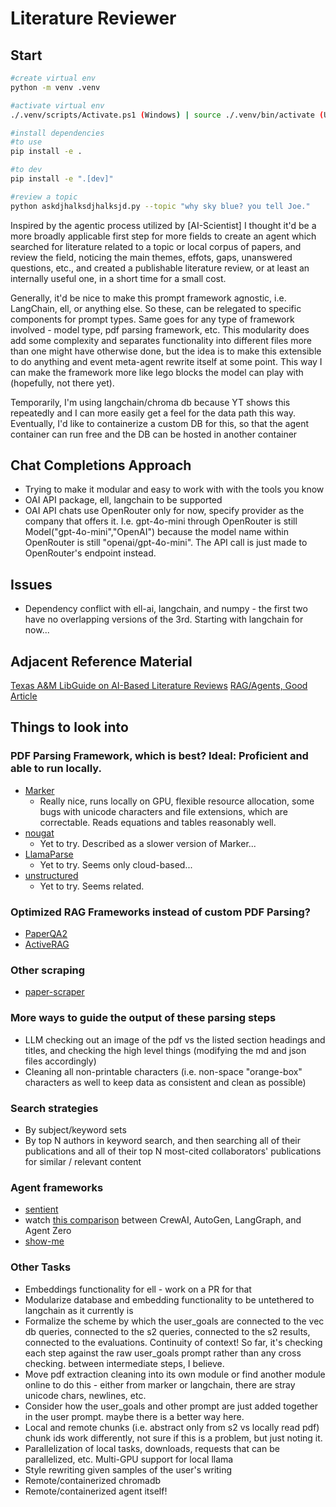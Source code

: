 # Literature Reviewer

## Start
```bash
#create virtual env
python -m venv .venv

#activate virtual env
./.venv/scripts/Activate.ps1 (Windows) | source ./.venv/bin/activate (Ubuntu or similar)

#install dependencies
#to use
pip install -e .

#to dev
pip install -e ".[dev]"

#review a topic
python askdjhalksdjhalksjd.py --topic "why sky blue? you tell Joe."

```

Inspired by the agentic process utilized by [AI-Scientist] I thought it'd be a more broadly applicable first step for more fields to create an agent which searched for literature related to a topic or local corpus of papers, and review the field, noticing the main themes, effots, gaps, unanswered questions, etc., and created a publishable literature review, or at least an internally useful one, in a short time for a small cost.

Generally, it'd be nice to make this prompt framework agnostic, i.e. LangChain, ell, or anything else. So these, can be relegated to specific components for prompt types. Same goes for any type of framework involved - model type, pdf parsing framework, etc. This modularity does add some complexity and separates functionality into different files more than one might have otherwise done, but the idea is to make this extensible to do anything and event meta-agent rewrite itself at some point. This way I can make the framework more like lego blocks the model can play with (hopefully, not there yet).

Temporarily, I'm using langchain/chroma db because YT shows this repeatedly and I can more easily get a feel for the data path this way. Eventually, I'd like to containerize a custom DB for this, so that the agent container can run free and the DB can be hosted in another container

## Chat Completions Approach
- Trying to make it modular and easy to work with with the tools you know
- OAI API package, ell, langchain to be supported
- OAI API chats use OpenRouter only for now, specify provider as the company that offers it. I.e. gpt-4o-mini through OpenRouter is still Model("gpt-4o-mini","OpenAI") because the model name within OpenRouter is still "openai/gpt-4o-mini". The API call is just made to OpenRouter's endpoint instead.

## Issues
- Dependency conflict with ell-ai, langchain, and numpy - the first two have no overlapping versions of the 3rd. Starting with langchain for now...

## Adjacent Reference Material
[Texas A&M LibGuide on AI-Based Literature Reviews](https://tamu.libguides.com/c.php?g=1289555)
[RAG/Agents, Good Article](https://lilianweng.github.io/posts/2023-06-23-agent/)

## Things to look into
### PDF Parsing Framework, which is best? Ideal: Proficient and able to run locally.
- [Marker](https://github.com/VikParuchuri/marker)
    - Really nice, runs locally on GPU, flexible resource allocation, some bugs with unicode characters and file extensions, which are correctable. Reads equations and tables reasonably well.
- [nougat](https://github.com/facebookresearch/nougat)
    - Yet to try. Described as a slower version of Marker...
- [LlamaParse](https://github.com/run-llama/llama_parse)
    - Yet to try. Seems only cloud-based...
- [unstructured](https://github.com/Unstructured-IO/unstructured)
    - Yet to try. Seems related.
 
### Optimized RAG Frameworks instead of custom PDF Parsing?
- [PaperQA2](https://github.com/Future-House/paper-qa?tab=readme-ov-file)
- [ActiveRAG](https://github.com/OpenMatch/ActiveRAG)

### Other scraping
- [paper-scraper](https://github.com/blackadad/paper-scraper)

### More ways to guide the output of these parsing steps
- LLM checking out an image of the pdf vs the listed section headings and titles, and checking the high level things (modifying the md and json files accordingly)
- Cleaning all non-printable characters (i.e. non-space "orange-box" characters as well to keep data as consistent and clean as possible)

### Search strategies
- By subject/keyword sets
- By top N authors in keyword search, and then searching all of their publications and all of their top N most-cited collaborators' publications for similar / relevant content

### Agent frameworks
- [sentient](https://github.com/sentient-engineering/sentient)
- watch [this comparison](https://www.youtube.com/watch?v=6eDh7scJgdw) between CrewAI, AutoGen, LangGraph, and Agent Zero
- [show-me](https://github.com/marlaman/show-me.git)

### Other Tasks
- Embeddings functionality for ell - work on a PR for that
- Modularize database and embedding functionality to be untethered to langchain as it currently is
- Formalize the scheme by which the user_goals are connected to the vec db queries, connected to the s2 queries, connected to the s2 results, connected to the evaluations. Continuity of context! So far, it's checking each step against the raw user_goals prompt rather than any cross checking. between intermediate steps, I believe.
- Move pdf extraction cleaning into its own module or find another module online to do this - either from marker or langchain, there are stray unicode chars, newlines, etc.
- Consider how the user_goals and other prompt are just added together in the user prompt. maybe there is a better way here.
- Local and remote chunks (i.e. abstract only from s2 vs locally read pdf) chunk ids work differently, not sure if this is a problem, but just noting it.
- Parallelization of local tasks, downloads, requests that can be parallelized, etc. Multi-GPU support for local llama
- Style rewriting given samples of the user's writing
- Remote/containerized chromadb
- Remote/containerized agent itself!